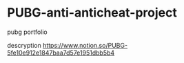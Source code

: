 # PUBG-anti-anticheat-project
pubg portfolio

descryption
https://www.notion.so/PUBG-5fe10e912e1847baa7d57e1951dbb5b4
